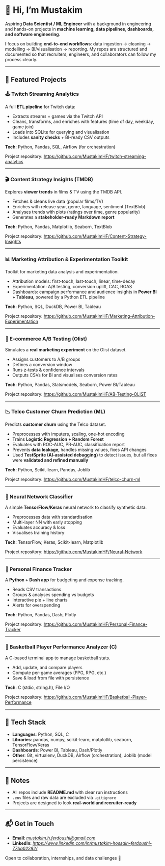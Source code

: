 # 👋 Hi, I’m Mustakim  

Aspiring **Data Scientist / ML Engineer** with a background in engineering and hands-on projects in **machine learning, data pipelines, dashboards, and software engineering**.  

I focus on building **end-to-end workflows**: data ingestion → cleaning → modelling → BI/visualisation → reporting. My repos are structured and documented so that recruiters, engineers, and collaborators can follow my process clearly.  

---

## 🚀 Featured Projects  

### 🕹 Twitch Streaming Analytics  
A full **ETL pipeline** for Twitch data:
- Extracts streams + games via the Twitch API  
- Cleans, transforms, and enriches with features (time of day, weekday, game join)  
- Loads into SQLite for querying and visualisation  
- Includes **sanity checks** + BI-ready CSV outputs

**Tech**: Python, Pandas, SQL, Airflow (for orchestration)  

Project repository: https://github.com/MustakimHF/twitch-streaming-analytics

---

### 🎬 Content Strategy Insights (TMDB)  
Explores **viewer trends** in films & TV using the TMDB API.  
- Fetches & cleans live data (popular films/TV)  
- Enriches with release year, genre, language, sentiment (TextBlob)  
- Analyses trends with plots (ratings over time, genre popularity)  
- Generates a **stakeholder-ready Markdown report**  

**Tech**: Python, Pandas, Matplotlib, Seaborn, TextBlob  

Project repository: https://github.com/MustakimHF/Content-Strategy-Insights

---

### 📊 Marketing Attribution & Experimentation Toolkit  
Toolkit for marketing data analysis and experimentation.  
- Attribution models: first-touch, last-touch, linear, time-decay  
- Experimentation: A/B testing, conversion uplift, CAC, ROAS  
- Dashboards: campaign performance and audience insights in **Power BI + Tableau**, powered by a Python ETL pipeline  

**Tech**: Python, SQL, DuckDB, Power BI, Tableau  

Project repository: https://github.com/MustakimHF/Marketing-Attribution-Experimentation

---

### 🛒 E-commerce A/B Testing (Olist)  
Simulates a **real marketing experiment** on the Olist dataset.  
- Assigns customers to A/B groups  
- Defines a conversion window  
- Runs z-tests & confidence intervals  
- Outputs CSVs for BI and visualises conversion rates  

**Tech**: Python, Pandas, Statsmodels, Seaborn, Power BI/Tableau  

Project repository: https://github.com/MustakimHF/AB-Testing-OLIST

---

### 📉 Telco Customer Churn Prediction (ML)  
Predicts **customer churn** using the Telco dataset.  
- Preprocesses with imputers, scaling, one-hot encoding  
- Trains **Logistic Regression + Random Forest**  
- Evaluates with ROC-AUC, PR-AUC, classification report  
- Prevents **data leakage**, handles missing values, fixes API changes  
- Used **TestSprite (AI-assisted debugging)** to detect issues, but all fixes were **validated and refined manually**  

**Tech**: Python, Scikit-learn, Pandas, Joblib  

Project repository: https://github.com/MustakimHF/telco-churn-ml

---

### 🧠 Neural Network Classifier  
A simple **TensorFlow/Keras** neural network to classify synthetic data.  
- Preprocesses data with standardisation  
- Multi-layer NN with early stopping  
- Evaluates accuracy & loss  
- Visualises training history  

**Tech**: TensorFlow, Keras, Scikit-learn, Matplotlib  

Project repository: https://github.com/MustakimHF/Neural-Network

---

### 💸 Personal Finance Tracker  
A **Python + Dash app** for budgeting and expense tracking.  
- Reads CSV transactions  
- Groups & analyses spending vs budgets  
- Interactive pie + line charts  
- Alerts for overspending  

**Tech**: Python, Pandas, Dash, Plotly  

Project repository: https://github.com/MustakimHF/Personal-Finance-Tracker

---

### 🏀 Basketball Player Performance Analyzer (C)  
A C-based terminal app to manage basketball stats.  
- Add, update, and compare players  
- Compute per-game averages (PPG, RPG, etc.)  
- Save & load from file with persistence  

**Tech**: C (stdio, string.h), File I/O  

Project repository: https://github.com/MustakimHF/Basketball-Player-Performance

---

## 🧰 Tech Stack  

- **Languages**: Python, SQL, C  
- **Libraries**: pandas, numpy, scikit-learn, matplotlib, seaborn, TensorFlow/Keras  
- **Dashboards**: Power BI, Tableau, Dash/Plotly  
- **Other**: Git, virtualenv, DuckDB, Airflow (orchestration), Joblib (model persistence)  

---

## 📎 Notes  

- All repos include **README.md** with clear run instructions  
- `.env` files and raw data are excluded via `.gitignore`  
- Projects are designed to look **real-world and recruiter-ready**  

---

## 📬 Get in Touch  

- **Email**: *mustakim.h.ferdoushi@gmail.com*  
- **LinkedIn**: *https://www.linkedin.com/in/mustakim-hossain-ferdoushi-77ba02282/*  

Open to collaboration, internships, and data challenges 🚀  
